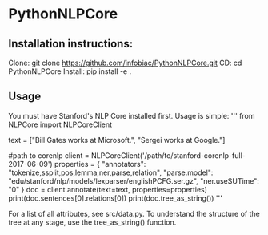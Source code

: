# PythonNLPCore

## Installation instructions:
Clone: git clone https://github.com/infobiac/PythonNLPCore.git
CD: cd PythonNLPCore
Install: pip install -e .

## Usage
You must have Stanford's NLP Core installed first. Usage is simple:
'''
from NLPCore import NLPCoreClient

text = ["Bill Gates works at Microsoft.", "Sergei works at Google."]

#path to corenlp
client = NLPCoreClient('/path/to/stanford-corenlp-full-2017-06-09')
properties = {
	"annotators": "tokenize,ssplit,pos,lemma,ner,parse,relation",
	"parse.model": "edu/stanford/nlp/models/lexparser/englishPCFG.ser.gz",
	"ner.useSUTime": "0"
	}
doc = client.annotate(text=text, properties=properties)
print(doc.sentences[0].relations[0])
print(doc.tree_as_string())
'''

For a list of all attributes, see src/data.py. To understand the structure of the tree at any stage, use the tree_as_string() function.